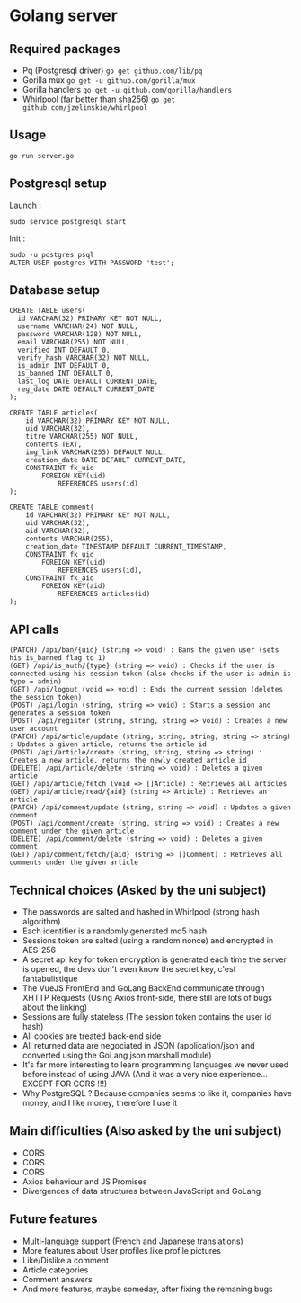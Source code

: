 # Golang server

## Required packages

- Pq (Postgresql driver) `go get github.com/lib/pq`
- Gorilla mux `go get -u github.com/gorilla/mux`
- Gorilla handlers `go get -u github.com/gorilla/handlers`
- Whirlpool (far better than sha256) `go get github.com/jzelinskie/whirlpool`

## Usage

`go run server.go`

## Postgresql setup

Launch :
```
sudo service postgresql start
```

Init :
```
sudo -u postgres psql
ALTER USER postgres WITH PASSWORD 'test';
```

## Database setup

```
CREATE TABLE users(
  id VARCHAR(32) PRIMARY KEY NOT NULL,
  username VARCHAR(24) NOT NULL,
  password VARCHAR(128) NOT NULL,
  email VARCHAR(255) NOT NULL,
  verified INT DEFAULT 0,
  verify_hash VARCHAR(32) NOT NULL,
  is_admin INT DEFAULT 0,
  is_banned INT DEFAULT 0,
  last_log DATE DEFAULT CURRENT_DATE,
  reg_date DATE DEFAULT CURRENT_DATE
);

CREATE TABLE articles(
	id VARCHAR(32) PRIMARY KEY NOT NULL,
	uid VARCHAR(32),
	titre VARCHAR(255) NOT NULL,
	contents TEXT,
	img_link VARCHAR(255) DEFAULT NULL,
	creation_date DATE DEFAULT CURRENT_DATE,
	CONSTRAINT fk_uid
		FOREIGN KEY(uid)
			REFERENCES users(id)
);

CREATE TABLE comment(
	id VARCHAR(32) PRIMARY KEY NOT NULL,
	uid VARCHAR(32),
	aid VARCHAR(32),
	contents VARCHAR(255),
	creation_date TIMESTAMP DEFAULT CURRENT_TIMESTAMP,
	CONSTRAINT fk_uid
		FOREIGN KEY(uid)
			REFERENCES users(id),
	CONSTRAINT fk_aid
		FOREIGN KEY(aid)
			REFERENCES articles(id)
);
```

## API calls

```
(PATCH) /api/ban/{uid} (string => void) : Bans the given user (sets his is_banned flag to 1)
(GET) /api/is_auth/{type} (string => void) : Checks if the user is connected using his session token (also checks if the user is admin is type = admin)
(GET) /api/logout (void => void) : Ends the current session (deletes the session token)
(POST) /api/login (string, string => void) : Starts a session and generates a session token
(POST) /api/register (string, string, string => void) : Creates a new user account
(PATCH) /api/article/update (string, string, string, string => string) : Updates a given article, returns the article id
(POST) /api/article/create (string, string, string => string) : Creates a new article, returns the newly created article id
(DELETE) /api/article/delete (string => void) : Deletes a given article
(GET) /api/article/fetch (void => []Article) : Retrieves all articles
(GET) /api/article/read/{aid} (string => Article) : Retrieves an article
(PATCH) /api/comment/update (string, string => void) : Updates a given comment
(POST) /api/comment/create (string, string => void) : Creates a new comment under the given article
(DELETE) /api/comment/delete (string => void) : Deletes a given comment
(GET) /api/comment/fetch/{aid} (string => []Comment) : Retrieves all comments under the given article
```

## Technical choices (Asked by the uni subject)

- The passwords are salted and hashed in Whirlpool (strong hash algorithm)
- Each identifier is a randomly generated md5 hash
- Sessions token are salted (using a random nonce) and encrypted in AES-256
- A secret api key for token encryption is generated each time the server is opened, the devs don't even know the secret key, c'est fantabulistique
- The VueJS FrontEnd and GoLang BackEnd communicate through XHTTP Requests (Using Axios front-side, there still are lots of bugs about the linking)
- Sessions are fully stateless (The session token contains the user id hash)
- All cookies are treated back-end side
- All returned data are negociated in JSON (application/json and converted using the GoLang json marshall module)
- It's far more interesting to learn programming languages we never used before instead of using JAVA (And it was a very nice experience... EXCEPT FOR CORS !!!)
- Why PostgreSQL ? Because companies seems to like it, companies have money, and I like money, therefore I use it

## Main difficulties (Also asked by the uni subject)

- CORS
- CORS
- CORS
- Axios behaviour and JS Promises
- Divergences of data structures between JavaScript and GoLang

## Future features

- Multi-language support (French and Japanese translations)
- More features about User profiles like profile pictures
- Like/Dislike a comment
- Article categories
- Comment answers
- And more features, maybe someday, after fixing the remaning bugs
